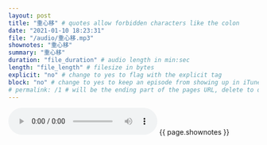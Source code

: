 ```yaml
---
layout: post
title: "重心移" # quotes allow forbidden characters like the colon
date: "2021-01-10 18:23:31"
file: "/audio/重心移.mp3"
shownotes: "重心移"
summary: "重心移"
duration: "file_duration" # audio length in min:sec
length: "file_length" # filesize in bytes
explicit: "no" # change to yes to flag with the explicit tag
block: "no" # change to yes to keep an episode from showing up in iTunes
# permalink: /1 # will be the ending part of the pages URL, delete to default to the title
---
```


<audio controls>
<source src="{{site.url}}{{site.baseurl}}{{ page.file }}" type="audio/x-mp3">
Your browser does not support the audio element.
</audio>
{{ page.shownotes }}
